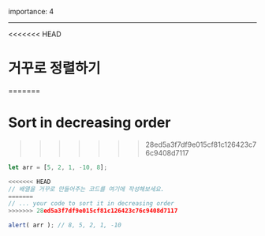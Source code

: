importance: 4

---

<<<<<<< HEAD
# 거꾸로 정렬하기
=======
# Sort in decreasing order
>>>>>>> 28ed5a3f7df9e015cf81c126423c76c9408d7117

```js
let arr = [5, 2, 1, -10, 8];

<<<<<<< HEAD
// 배열을 거꾸로 만들어주는 코드를 여기에 작성해보세요.
=======
// ... your code to sort it in decreasing order
>>>>>>> 28ed5a3f7df9e015cf81c126423c76c9408d7117

alert( arr ); // 8, 5, 2, 1, -10
```

